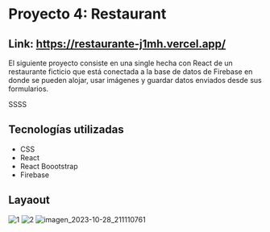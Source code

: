 # Proyecto 4: Restaurant

## Link: https://restaurante-j1mh.vercel.app/

El siguiente proyecto consiste en una single hecha con React de un restaurante ficticio que está conectada a la base de datos de Firebase en donde se pueden alojar, usar imágenes y guardar datos enviados desde sus formularios.

SSSS

## Tecnologías utilizadas

- CSS
- React
- React Boootstrap
- Firebase
  
## Layaout

![1](https://github.com/Tania-Bobadilla/Restaurante/assets/135383254/b8dc7d66-f0ee-4b0f-9af7-175086cb8829)
![2](https://github.com/Tania-Bobadilla/Restaurante/assets/135383254/0e814a3e-33db-4e91-8d1c-7f1174661f93)
![imagen_2023-10-28_211110761](https://github.com/Tania-Bobadilla/Restaurante/assets/135383254/78a4299c-651f-4625-b8c3-df8de5b87ae5)



